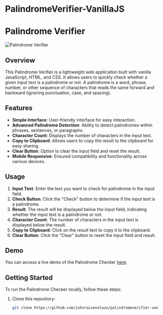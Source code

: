 # PalindromeVerifier-VanillaJS

<p align="center">
  <h1>Palindrome Verifier</h1>
  <img src="https://imgdb.net/storage/uploads/2eea06ab3a0a8f912f928218d29662c29220cd53f5bc44fabd1ded13f78da880.png" alt="Palindrome Verifier">
</p>

## Overview

This Palindrome Verifier is a lightweight web application built with vanilla JavaScript, HTML, and CSS. It allows users to quickly check whether a given input text is a palindrome or not. A palindrome is a word, phrase, number, or other sequence of characters that reads the same forward and backward (ignoring punctuation, case, and spacing).

## Features

- **Simple Interface**: User-friendly interface for easy interaction.
- **Advanced Palindrome Detection**: Ability to detect palindromes within phrases, sentences, or paragraphs.
- **Character Count**: Displays the number of characters in the input text.
- **Copy to Clipboard**: Allows users to copy the result to the clipboard for easy sharing.
- **Clear Button**: Option to clear the input field and reset the result.
- **Mobile Responsive**: Ensured compatibility and functionality across various devices.

## Usage

1. **Input Text**: Enter the text you want to check for palindrome in the input field.
2. **Check Button**: Click the "Check" button to determine if the input text is a palindrome.
3. **Result**: The result will be displayed below the input field, indicating whether the input text is a palindrome or not.
4. **Character Count**: The number of characters in the input text is displayed below the result.
5. **Copy to Clipboard**: Click on the result text to copy it to the clipboard.
6. **Clear Button**: Click the "Clear" button to reset the input field and result.

## Demo

You can access a live demo of the Palindrome Checker [here](https://johnraivenolazo.github.io/PalindromeVerifier-VanillaJS/).

## Getting Started

To run the Palindrome Checker locally, follow these steps:

1. Clone this repository:

   ```bash
   git clone https://github.com/johnraivenolazo/palindromeverifier-vanillajs.git
